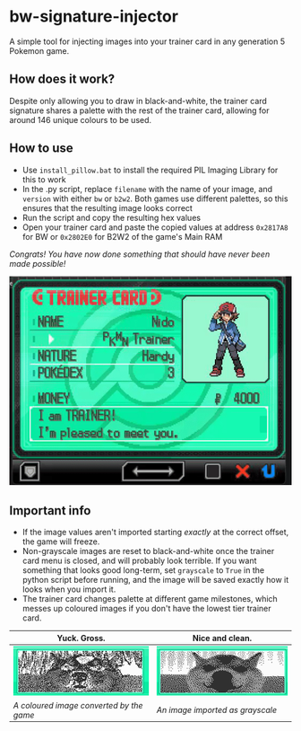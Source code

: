 # bw-signature-injector

A simple tool for injecting images into your trainer card in any generation 5 Pokemon game.

## How does it work?

Despite only allowing you to draw in black-and-white, the trainer card signature shares a palette with the rest of the trainer card, allowing for around 146 unique colours to be used.

## How to use

- Use `install_pillow.bat` to install the required PIL Imaging Library for this to work
- In the .py script, replace `filename` with the name of your image, and `version` with either `bw` or `b2w2`. Both games use different palettes, so this ensures that the resulting image looks correct
- Run the script and copy the resulting hex values
- Open your trainer card and paste the copied values at address `0x2817A8` for BW or `0x2802E0` for B2W2 of the game's Main RAM

_Congrats! You have now done something that should have never been made possible!_

![](github/card.gif)

## Important info

- If the image values aren't imported starting _exactly_ at the correct offset, the game will freeze.
- Non-grayscale images are reset to black-and-white once the trainer card menu is closed, and will probably look terrible. If you want something that looks good long-term, set `grayscale` to `True` in the python script before running, and the image will be saved exactly how it looks when you import it. 
- The trainer card changes palette at different game milestones, which messes up coloured images if you don't have the lowest tier trainer card.

| Yuck. Gross.  | Nice and clean.  |
| ------------- | ------------- |
| ![](github/converted.png)  | ![](github/grayscale.png) |
| _A coloured image converted by the game_  | _An image imported as grayscale_  |
